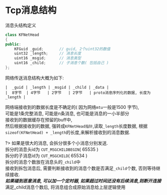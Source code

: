 # Tcp消息结构

消息头结构定义

```cpp
class KFNetHead
{
public:
	KFGuid _guid;		// guid, 2个uint32的数值
	uint32 _length;		// 消息长度
	uint16 _msgid;		// 消息类型
	uint16 _child;		// 子消息个数( 包括自己 )
};
```

网络传送消息结构大概为如下:  

```
|  _guid | _length | _msgid | _child | _data |
|  8字节  | 4字节   | 2字节   | 2字节   | proto消息序列化的数据, 长度为_length |
```

网络端接收到的数据长度是不确定的( 因为网络`mtu`一般是1500 字节),  
可能是1条完整消息, 可能是n条消息, 也可能是消息的一小半部分  
接收到的数据缓存在预留的buff中,  
然后根据接收到的数据, 强转成`KFNetHead指针`,读取`_length`长度数据, 根据`sizeof(KFNetHead) + _length`的长度,来解析接收到的消息数据.

?> 如果是很大的消息, 会拆分很多个小消息分别发送.  
拆分的消息头id为 `CUT_MSGCHILDBEGIN`( 65535 )  
拆分的子消息id为 `CUT_MSGCHILD`( 65534 )  
拆分的消息个数放在消息头的`_child`中  
接收到拆包消息后, 需要判断接收到的消息个数是否满足`_child`个数, 否则等待继续接收.  
***如果碰到恶意消息, 可以加一个定时器, 如果超过时间还没有后续消息,则断开连接***  
满足_child消息个数后, 将消息组合成原始消息给上层逻辑使用